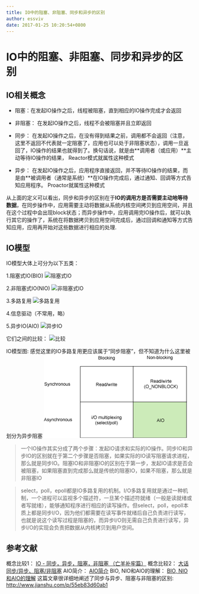```yaml
---
title: IO中的阻塞、非阻塞、同步和异步的区别
author: essviv
date: 2017-01-25 10:20:54+0800
---
```


# IO中的阻塞、非阻塞、同步和异步的区别

## IO相关概念

* 阻塞：在发起IO操作之后，线程被阻塞，直到相应的IO操作完成才会返回

* 非阻塞： 在发起IO操作之后，线程不会被阻塞并且立即返回

* 同步： 在发起IO操作之后，在没有得到结果之前，调用都不会返回（注意，这里不返回不代表就一定阻塞了，应用也可以处于非阻塞状态），调用一旦返回了，IO操作的结果也就得到了。换句话说，就是由**调用者（或应用）**主动等待IO操作的结果， Reactor模式就属性这种模式

* 异步： 在发起IO操作之后，应用程序直接返回，并不等待IO操作的结果，而是由**被调用者（通常是系统）**在IO操作完成后，通过通知、回调等方式告知应用程序。 Proactor就属性这种模式

从上面的定义可以看出，同步和异步的区别在于**IO的调用方是否需要主动地等待数据**，在同步操作中，应用需要主动将数据从系统内核空间拷贝到应用空间，并且在这个过程中会出现block状态；而异步操作中，应用调用完IO操作后，就可以执行其它的操作了，系统在将数据拷贝到应用空间完成后，通过回调和通知等方式告知应用，应用再开始对这些数据进行相应的处理. 

## IO模型

IO模型大体上可分为以下五类：

1.阻塞式IO(BIO)
![阻塞式IO](http://hi.csdn.net/attachment/201007/31/0_1280550787I2K8.gif)

2.非阻塞式IO(NIO)
![非阻塞式IO](http://hi.csdn.net/attachment/201007/31/0_128055089469yL.gif)

3.多路复用
![多路复用](http://hi.csdn.net/attachment/201007/31/0_1280551028YEeQ.gif)

4.信息驱动（不常用，略）

5.异步IO(AIO)
![异步IO](http://hi.csdn.net/attachment/201007/31/0_1280551287S777.gif)

它们之间的比较：
![比较](http://hi.csdn.net/attachment/201007/31/0_1280551552NVgW.gif)

IO模型图: 感觉这里的IO多路复用更应该属于“同步阻塞”，但不知道为什么这里被划分为异步阻塞
![IO模型](https://raw.githubusercontent.com/Essviv/images/master/io-model-matrix.gif)

> 一个IO操作其实分成了两个步骤：发起IO请求和实际的IO操作。同步IO和异步IO的区别就在于第二个步骤是否阻塞，如果实际的IO读写阻塞请求进程，那么就是同步IO。阻塞IO和非阻塞IO的区别在于第一步，发起IO请求是否会被阻塞，如果阻塞直到完成那么就是传统的阻塞IO，如果不阻塞，那么就是非阻塞IO

> select，poll，epoll都是IO多路复用的机制。I/O多路复用就是通过一种机制，一个进程可以监视多个描述符，一旦某个描述符就绪（一般是读就绪或者写就绪），能够通知程序进行相应的读写操作。但select，poll，epoll本质上都是同步I/O，因为他们都需要在读写事件就绪后自己负责进行读写，也就是说这个读写过程是阻塞的，而异步I/O则无需自己负责进行读写，异步I/O的实现会负责把数据从内核拷贝到用户空间。 

## 参考文献

概念比较1： [IO - 同步，异步，阻塞，非阻塞 （亡羊补牢篇）](http://blog.csdn.net/historyasamirror/article/details/5778378)
概念比较2： [大话同步/异步、阻塞/非阻塞](https://ring0.me/2014/11/sync-async-blocked/)
AIO简介： [AIO简介](http://www.ibm.com/developerworks/cn/linux/l-async/)
BIO, NIO和AIO的理解： [BIO, NIO和AIO的理解](http://qindongliang.iteye.com/blog/2018539)
这篇文章很详细地阐述了同步与异步、阻塞与非阻塞的区别: http://www.jianshu.com/p/55eb83d60ab1
